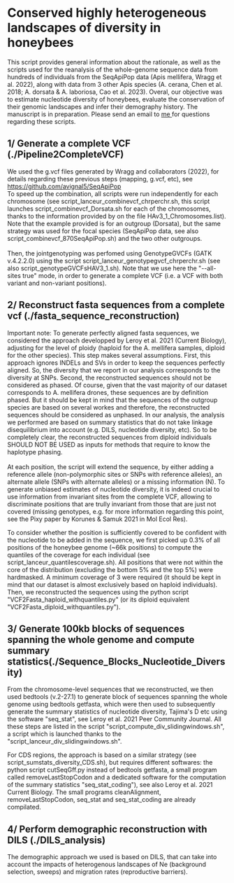 # Conserved highly heterogeneous landscapes of diversity in honeybees
This script provides general information about the rationale, as well as the scripts used for the reanalysis of the whole-genome sequence data from hundreds of individuals from the SeqApiPop data (Apis mellifera, Wragg et al. 2022), along with data from 3 other Apis species (A. cerana, Chen et al. 2018; A. dorsata & A. laboriosa, Cao et al. 2023). Overal, our objective was to estimate nucleotide diversity of honeybees, evaluate the conservation of their genomic landscapes and infer their demography history. The manuscript is in preparation. Please send an email to <a href="mailto:thibault.leroy@inrae.fr?subject=[SeqApiPopReanalysis-Github]">me </a> for questions regarding these scripts.

## 1/ Generate a complete VCF (./Pipeline2CompleteVCF)
We used the g.vcf files generated by Wragg and collaborators (2022), for details regarding these previous steps (mapping, g.vcf, etc), see https://github.com/avignal5/SeqApiPop <br>
To speed up the combination, all scripts were run independently for each chromosome (see script_lanceur_combinevcf_chrperchr.sh, this script launches script_combinevcf_Dorsata.sh for each of the chromosomes, thanks to the information provided by on the file HAv3_1_Chromosomes.list). Note that the example provided is for an outgroup (Dorsata), but the same strategy was used for the focal species (SeqApiPop data, see also script_combinevcf_870SeqApiPop.sh) and the two other outgroups. <br><br>
Then, the jointgenotyping was perfomed using GenotypeGVCFs (GATK v.4.2.2.0) using the script script_lanceur_genotypegvcf_chrperchr.sh (see also script_genotypeGVCFsHAV3_1.sh). Note that we use here the "--all-sites true" mode, in order to generate a complete VCF (i.e. a VCF with both variant and non-variant positions). <br>

## 2/ Reconstruct fasta sequences from a complete vcf (./fasta_sequence_reconstruction)
Important note: To generate perfectly aligned fasta sequences, we considered the approach developped by Leroy et al. 2021 (Current Biology), adjusting for the level of ploidy (haploid for the A. mellifera samples, diploid for the other species). This step makes several assumptions. First, this approach ignores INDELs and SVs in order to keep the sequences perfectly aligned. So, the diversity that we report in our analysis corresponds to the diversity at SNPs. Second, the reconstructed sequences should not be considered as phased. Of course, given that the vast majority of our dataset corresponds to A. mellifera drones, these sequences are by definition phased. But it should be kept in mind that the sequences of the outgroup species are based on several workes and therefore, the reconstructed sequences should be considered as unphased. In our analysis, the analysis we performed are based on summary statistics that do not take linkage disequilibrium into account (e.g. DILS, nucleotide diversity, etc). So to be completely clear, the reconstructed sequences from diploid individuals SHOULD NOT BE USED as inputs for methods that require to know the haplotype phasing.<br><br>
At each position, the script will extend the sequence, by either adding a reference allele (non-polymorphic sites or SNPs with reference alleles), an alternate allele (SNPs with alternate alleles) or a missing information (N). To generate unbiased estimates of nucleotide diversity, it is indeed crucial to use information from invariant sites from the complete VCF, allowing to discriminate positions that are trully invariant from those that are just not covered (missing genotypes, e.g. for more information regarding this point, see the Pixy paper by Korunes & Samuk 2021 in Mol Ecol Res).<br>

To consider whether the position is sufficiently covered to be confident with the nucleotide to be added in the sequence, we first picked up 0.3% of all positions of the honeybee genome (~66k positions) to compute the quantiles of the coverage for each individual (see script_lanceur_quantilescoverage.sh). All positions that were not within the core of the distribution (excluding the bottom 5% and the top 5%) were hardmasked. A minimum coverage of 3 were required (it should be kept in mind that our dataset is almost exclusively based on haploid individuals). Then, we reconstructed the sequences using the python script "VCF2Fasta_haploid_withquantiles.py" (or its diploid equivalent "VCF2Fasta_diploid_withquantiles.py").<br>

## 3/ Generate 100kb blocks of sequences spanning the whole genome and compute summary statistics(./Sequence_Blocks_Nucleotide_Diversity)
From the chromosome-level sequences that we reconstructed, we then used bedtools (v.2-27.1) to generate block of sequences spanning the whole genome using bedtools getfasta, which were then used to subsequently generate the summary statistics of nucleotide diversity, Tajima's D etc using the software "seq_stat", see Leroy et al. 2021 Peer Community Journal. All these steps are listed in the script "script_compute_div_slidingwindows.sh", a script which is launched thanks to the "script_lanceur_div_slidingwindows.sh". <br>

For CDS regions, the approach is based on a similar strategy (see script_sumstats_diversity_CDS.sh), but requires different softwares: the python script cutSeqGff.py instead of bedtools getfasta, a small program called removeLastStopCodon and a dedicated software for the computation of the summary statistics "seq_stat_coding"), see also Leroy et al. 2021 Current Biology. The small programs cleanAlignment, removeLastStopCodon, seq_stat and seq_stat_coding are already compilated.

## 4/ Perform demographic reconstruction with DILS (./DILS_analysis)
The demographic approach we used is based on DILS, that can take into account the impacts of heterogenous landscapes of Ne (background selection, sweeps) and migration rates (reproductive barriers). 
